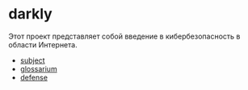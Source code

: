 # darkly

Этот проект представляет собой введение в кибербезопасность в области Интернета.

- [subject](sublect_ru.md)
- [glossarium](glossarium.md)
- [defense](defense.md)